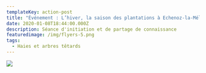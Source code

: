 ```yaml
---
templateKey: action-post
title: "Événement : L’hiver, la saison des plantations à Echenoz-la-Méline"
date: 2020-01-08T18:44:00.000Z
description: Séance d'initiation et de partage de connaissance
featuredimage: /img/flyers-5.png
tags:
  - Haies et arbres têtards
---
```

![](/img/flyers-5.png?nf_resize=fit&w=400#img-center)
